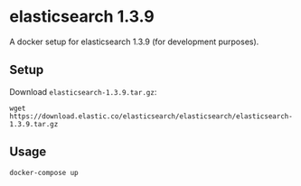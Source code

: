 elasticsearch 1.3.9
===================

A docker setup for elasticsearch 1.3.9 (for development purposes).

## Setup

Download `elasticsearch-1.3.9.tar.gz`:

```
wget https://download.elastic.co/elasticsearch/elasticsearch/elasticsearch-1.3.9.tar.gz
```

## Usage

```
docker-compose up
```
